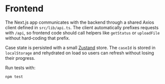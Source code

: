 # Frontend

The Next.js app communicates with the backend through a shared Axios client defined in `src/lib/api.ts`. The client automatically prefixes requests with `/api`, so frontend code should call helpers like `getStatus` or `uploadFile` without hard‑coding that prefix.

Case state is persisted with a small [Zustand](https://github.com/pmndrs/zustand) store. The `caseId` is stored in `localStorage` and rehydrated on load so users can refresh without losing their progress.

Run tests with:

```bash
npm test
```
